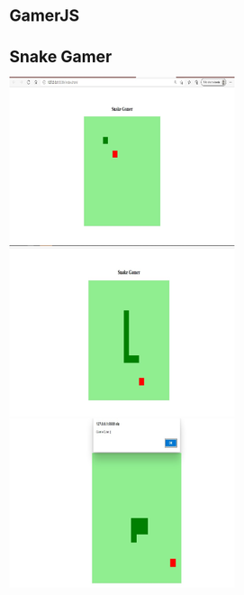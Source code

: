 # GamerJS

<h1>Snake Gamer</h1>

<p>
  <img src="https://github.com/pediasprogramer/GamerJS/blob/main/assets/tela1.jpg" width="400" height="300">
  <img src="https://github.com/pediasprogramer/GamerJS/blob/main/assets/tela2.jpg" width="400" height="300">
  <img src="https://github.com/pediasprogramer/GamerJS/blob/main/assets/tela3.jpg" width="400" height="300">
</p>
